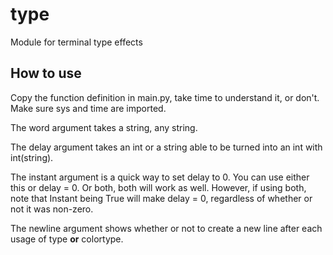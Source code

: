 # type
Module for terminal type effects

## How to use
Copy the function definition in main.py, take time to understand it, or don't. Make sure sys and time are imported.

The word argument takes a string, any string. 

The delay argument takes an int or a string able to be turned into an int with int(string).

The instant argument is a quick way to set delay to 0. You can use either this or delay = 0. Or both, both will work as well. However, if using both, note that Instant being True will make delay = 0, regardless of whether or not it was non-zero. 

The newline argument shows whether or not to create a new line after each usage of type **or** colortype. 
